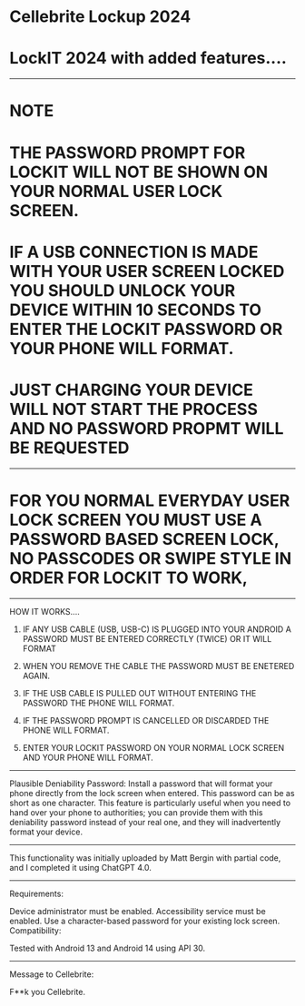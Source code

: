 # Cellebrite Lockup 2024
# LockIT 2024 with added features....

---

# NOTE
# THE PASSWORD PROMPT FOR LOCKIT WILL NOT BE SHOWN ON YOUR NORMAL USER LOCK SCREEN.
# IF A USB CONNECTION IS MADE WITH YOUR USER SCREEN LOCKED YOU SHOULD UNLOCK YOUR DEVICE WITHIN 10 SECONDS TO ENTER THE LOCKIT PASSWORD OR YOUR PHONE WILL FORMAT.
# JUST CHARGING YOUR DEVICE WILL NOT START THE PROCESS AND NO PASSWORD PROPMT WILL BE REQUESTED

---

# FOR YOU NORMAL EVERYDAY USER LOCK SCREEN YOU MUST USE A PASSWORD BASED SCREEN LOCK, NO PASSCODES OR SWIPE STYLE IN ORDER FOR LOCKIT TO WORK,

---

HOW IT WORKS....

1. IF ANY USB CABLE (USB, USB-C) IS PLUGGED INTO YOUR ANDROID A PASSWORD MUST BE ENTERED CORRECTLY (TWICE)
OR IT WILL FORMAT

2. WHEN YOU REMOVE THE CABLE THE PASSWORD MUST BE ENETERED AGAIN.
  
3. IF THE USB CABLE IS PULLED OUT WITHOUT ENTERING THE PASSWORD THE PHONE WILL FORMAT.

4. IF THE PASSWORD PROMPT IS CANCELLED OR DISCARDED THE PHONE WILL FORMAT.
  
5. ENTER YOUR LOCKIT PASSWORD ON YOUR NORMAL LOCK SCREEN AND YOUR PHONE WILL FORMAT.

---

Plausible Deniability Password: Install a password that will format your phone directly from the lock screen when entered. This password can be as short as one character. This feature is particularly useful when you need to hand over your phone to authorities; you can provide them with this deniability password instead of your real one, and they will inadvertently format your device.

---

This functionality was initially uploaded by Matt Bergin with partial code, and I completed it using ChatGPT 4.0.

---

Requirements:

Device administrator must be enabled.
Accessibility service must be enabled.
Use a character-based password for your existing lock screen.
Compatibility:

Tested with Android 13 and Android 14 using API 30.

---

Message to Cellebrite:

F**k you Cellebrite.
